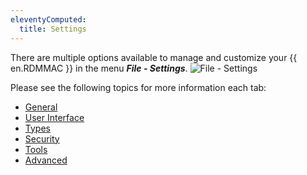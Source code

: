 ```yaml
---
eleventyComputed:
  title: Settings
---
```

There are multiple options available to manage and customize your {{ en.RDMMAC }} in the menu ***File - Settings***.
![File - Settings](https://cdnweb.devolutions.net/docs/RDMM4013_2024_2.png)

Please see the following topics for more information each tab:

* [General](/rdm/mac/commands/file/preferences/general/)
* [User Interface](/rdm/mac/commands/file/preferences/user-interface/)
* [Types](/rdm/mac/commands/file/preferences/types/)
* [Security](/rdm/mac/commands/file/preferences/security/)
* [Tools](/rdm/mac/commands/file/preferences/tools/)
* [Advanced](/rdm/mac/commands/file/preferences/advanced-options/)
